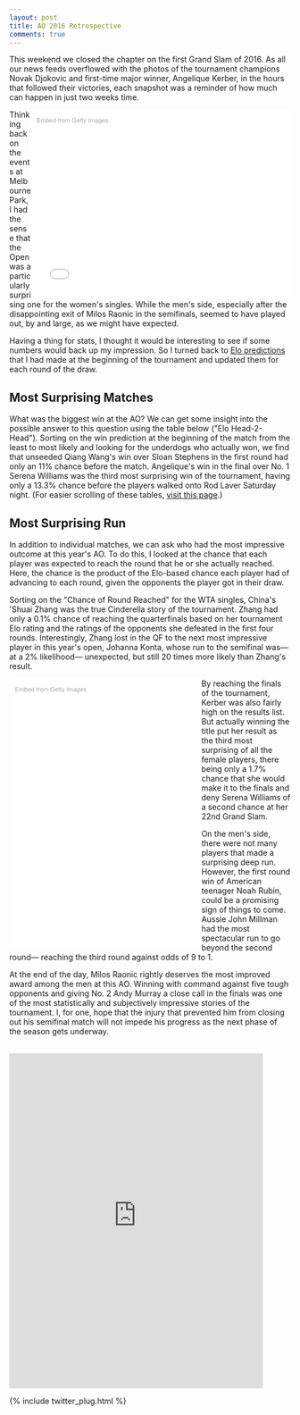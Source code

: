 ```yaml
---
layout: post
title: AO 2016 Retrospective
comments: true
---
```


This weekend we closed the chapter on the first Grand Slam of 2016. As all our  news feeds overflowed with the photos of the tournament champions Novak Djokovic and first-time major winner, Angelique Kerber, in the hours that followed their victories, each snapshot was a reminder of how much can happen in just two weeks time. 

<div class="getty embed image" style="background-color:#fff;display:inline-block;font-family:'Helvetica Neue',Helvetica,Arial,sans-serif;color:#a7a7a7;font-size:11px;width:100%;max-width:445px;float:right;padding:2%;"><div style="padding:0;margin:0;text-align:left;"><a href="http://www.gettyimages.com/detail/507523454" target="_blank" style="color:#a7a7a7;text-decoration:none;font-weight:normal !important;border:none;display:inline-block;">Embed from Getty Images</a></div><div style="overflow:hidden;position:relative;height:0;padding:67.171717% 0 0 0;width:100%;"><iframe src="//embed.gettyimages.com/embed/507523454?et=kZzH2l50S-5A4FAe4qV_TQ&viewMoreLink=on&sig=otre5xuxXTkiAMvUXUihzF4RyB43JyJQ5PQqw0s7XEU=&caption=true" width="445" height="299" scrolling="no" frameborder="0" style="display:inline-block;position:absolute;top:0;left:0;width:100%;height:100%;margin:0;"></iframe></div><p style="margin:0;"></p></div>

Thinking back on the events at Melbourne Park, I had the sense that the Open was a particularly surprising one for the women's singles. While the men's side, especially after the disappointing exit of Milos Raonic in the semifinals, seemed to have played out, by and large, as we might have expected. 

Having a thing for stats, I thought it would be interesting to see if some numbers would back up my impression. So I turned back to [Elo predictions](http://www.ausopen.com/en_AU/news/articles/2016-01-18/the_numbers_game_predicting_the_ao_champs.html) that I had made at the beginning of the tournament and updated them for each round of the draw. 

## Most Surprising Matches

What was the biggest win at the AO? We can get some insight into the possible answer to this question using the  table below ("Elo Head-2-Head"). Sorting on the win prediction at the beginning of the match from the least to most likely and looking for the underdogs who actually won, we find that unseeded Qiang Wang's win over Sloan Stephens in the first round had only an 11% chance before the match. Angelique's win in the final over No. 1 Serena Williams was the third most surprising win of the tournament, having only a 13.3% chance before the players walked onto Rod Laver Saturday night. (For easier scrolling of these tables, [visit this page](https://skovalchik.shinyapps.io/AO2016/).)


## Most Surprising Run

In addition to individual matches, we can ask who had the most impressive outcome at this year's AO. To do this, I looked at the chance that each player was expected to reach the round that he or she actually reached. Here, the chance is the product of the Elo-based chance each player had of advancing to each round, given the opponents the player got in their draw.

Sorting on the "Chance of Round Reached" for the WTA singles, China's 'Shuai Zhang was the true Cinderella story of the tournament. Zhang had only a 0.1% chance of reaching the quarterfinals based on her tournament Elo rating and the ratings of the opponents she defeated in the first four rounds. Interestingly, Zhang lost in the QF to the next most impressive player in this year's open, Johanna Konta, whose run to the semifinal was&mdash;at a 2% likelihood&mdash; unexpected, but still 20 times more likely than Zhang's result. 

<div class="getty embed image" style="background-color:#fff;display:inline-block;font-family:'Helvetica Neue',Helvetica,Arial,sans-serif;color:#a7a7a7;font-size:11px;width:100%;max-width:324px;float:left;padding:2%;"><div style="padding:0;margin:0;text-align:left;"><a href="http://www.gettyimages.com/detail/506384670" target="_blank" style="color:#a7a7a7;text-decoration:none;font-weight:normal !important;border:none;display:inline-block;">Embed from Getty Images</a></div><div style="overflow:hidden;position:relative;height:0;padding:137.182448% 0 0 0;width:100%;"><iframe src="//embed.gettyimages.com/embed/506384670?et=a-pWfjwBTORkl499ZZ6EdQ&viewMoreLink=on&sig=myLJ3zoh6Ln1gj7bRbP12q7sFxgTc6YoWEQZelWQnCo=&caption=true" width="324" height="445" scrolling="no" frameborder="0" style="display:inline-block;position:absolute;top:0;left:0;width:100%;height:100%;margin:0;"></iframe></div><p style="margin:0;"></p></div>

By reaching the finals of the tournament, Kerber was also fairly high on the results list. But actually winning the title put her result as the third most surprising of all the female players, there being only a 1.7% chance that she would make it to the finals and deny Serena Williams of a second chance at her 22nd Grand Slam.

On the men's side, there were not many players that made a surprising deep run. However, the first round win of American teenager Noah Rubin, could be a promising sign of things to come. Aussie John Millman had the most spectacular run to go beyond the second round&mdash; reaching the third round against odds of 9 to 1.  

At the end of the day, Milos Raonic rightly deserves the most improved award among the men at this AO. Winning with command against five tough opponents and giving No. 2 Andy Murray a close call in the finals was one of the most statistically and subjectively impressive stories of the tournament. I, for one, hope that the injury that prevented him from closing out his semifinal match will not impede his progress as the next phase of the season gets underway. 

<br>

<iframe src="https://skovalchik.shinyapps.io/AO2016" width="90%" height="600" frameborder=0 ALLOWTRANSPARENCY="true" style="background-color:transparent"></iframe>



{% include twitter_plug.html %}
